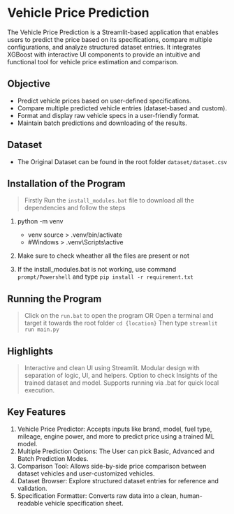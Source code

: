 # Vehicle Price Prediction

The Vehicle Price Prediction is a Streamlit-based application that enables users to predict the price based on its specifications, compare multiple configurations, and analyze structured dataset entries. It integrates XGBoost with interactive UI components to provide an intuitive and functional tool for vehicle price estimation and comparison.

## Objective

- Predict vehicle prices based on user-defined specifications.
- Compare multiple predicted vehicle entries (dataset-based and custom).
- Format and display raw vehicle specs in a user-friendly format.
- Maintain batch predictions and downloading of the results.

## Dataset

- The Original Dataset can be found in the root folder `dataset/dataset.csv`

## Installation of the Program

> Firstly Run the `install_modules.bat` file
to download all the dependencies and follow the steps

1. python -m venv
   - venv source > .venv/bin/activate
   - #Windows > .venv\Scripts\active
  
2. Make sure to check wheather all the files are present or not

3. If the install_modules.bat is not working, use command `prompt/Powershell` and type `pip install -r requirement.txt`

## Running the Program

> Click on the `run.bat` to open the program
OR
> Open a terminal and target it towards the root folder `cd {location}`
> Then type `streamlit run main.py`

## Highlights

> Interactive and clean UI using Streamlit.
> Modular design with separation of logic, UI, and helpers.
> Option to check Insights of the trained dataset and model.
> Supports running via .bat for quick local execution.

## Key Features
1. Vehicle Price Predictor: Accepts inputs like brand, model, fuel type, mileage, engine power, and more to predict price using a trained ML model.
2. Multiple Prediction Options: The User can pick Basic, Advanced and Batch Prediction Modes.
3. Comparison Tool: Allows side-by-side price comparison between dataset vehicles and user-customized vehicles.
4. Dataset Browser: Explore structured dataset entries for reference and validation.
5. Specification Formatter: Converts raw data into a clean, human-readable vehicle specification sheet.

